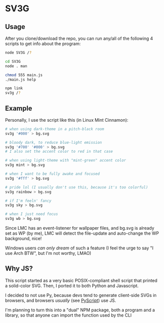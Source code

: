 # SV3G

## Usage

After you clone/download the repo, you can run any/all of the following 4 scripts to get info about the program:

```sh
node SV3G /?

cd SV3G
node . man

chmod 555 main.js
./main.js help

npm link
sv3g /?
```

## Example

Personally, I use the script like this (in Linux Mint Cinnamon):

```sh
# when using dark-theme in a pitch-black room
sv3g '#000' > bg.svg

# bloody dark, to reduce blue-light emission
sv3g '#700' '#000' > bg.svg
# I also set the accent color to red in that case

# when using light-theme with "mint-green" accent color
sv3g mint > bg.svg

# when I want to be fully awake and focused
sv3g '#fff' > bg.svg

# pride lol (I usually don't use this, because it's too colorful)
sv3g rainbow > bg.svg

# if I'm feeln' fancy
sv3g sky > bg.svg

# when I just need focus
sv3g wb > bg.svg
```

Since LMC has an event-listener for wallpaper files, and bg.svg is already set as WP (by me), LMC will detect the file-update and auto-change the WP background, nice!

Windows users _can only dream_ of such a feature (I feel the urge to say "I use Arch BTW", but I'm not worthy, LMAO)

## Why JS?

This script started as a very basic POSIX-compliant shell script that printed a solid-color SVG. Then, I ported it to both Python and Javascript.

I decided to not use Py, because devs tend to generate client-side SVGs in browsers, and browsers _usually_ (see [PyScript](https://pyscript.net)) use JS.

I'm planning to turn this into a "dual" NPM package, both a program and a library, so that anyone can import the function used by the CLI
